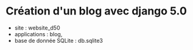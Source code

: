 # Création d'un blog avec django 5.0

- site : website_d50
- applications : blog, 
- base de donnée SQLite : db.sqlite3
